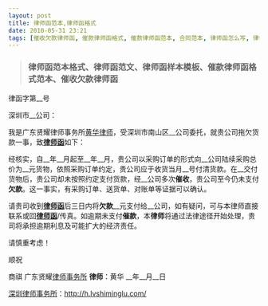 ```yaml
---
layout: post
title: 律师函范本,律师函格式
date: 2010-05-31 23:21
tags: [催收欠款律师函, 催款律师函格式, 催款律师函范本, 合同范本, 律师函怎么写, 律师函样本, 律师函模板, 律师函范文, 格式, 深圳合同纠纷律师]
---
```

<blockquote>
<h3>律师函范本格式、律师函范文、律师函样本模板、催款律师函格式范本、催收欠款律师函</h3>
</blockquote>
律函字第__号

深圳市__公司：

我是广东贤耀律师事务所<a href="http://h.lvshiminglu.com/" target="_blank">黄华律师</a>，受深圳市南山区__公司委托，就贵公司拖欠货款一事，致<a href="http://h.lvshiminglu.com/law/135.html" target="_self"><strong>律师函</strong></a>如下：

经核实，自__年__月起至__年__月，贵公司以采购订单的形式向__公司陆续采购总价为__元货物，依照采购订单约定，贵公司应于收货当月__号付清货款。在__交付货物后，贵公司却未按照约定支付货款，经__公司多次<strong>催收</strong>，贵公司至今仍未支付<strong>欠款</strong>。这一事实，有采购订单、送货单、对账单等证据可以确认。

请贵司收到<a href="http://h.lvshiminglu.com/law/135.html" target="_self"><strong>律师函</strong></a>后三日内将<strong>欠款</strong>__元支付给__公司，如有疑问，可与本律师直接联系或回<a href="http://h.lvshiminglu.com/law/135.html" target="_self"><strong>律师函</strong></a>/传真。如逾期未支付<strong>催款</strong>，本<strong>律师</strong>将通过法律途径开始处理，贵司将承担逾期利息及可能扩大的经济责任。

请慎重考虑！

顺祝

商祺
广东贤耀<a href="http://h.lvshiminglu.com/" target="_blank">律师事务所</a>
<strong>律师</strong>：黄华
__年__月__日

<a href="http://h.lvshiminglu.com/">深圳律师事务所</a>：<a href="http://h.lvshiminglu.com/">http://h.lvshiminglu.com/</a>

